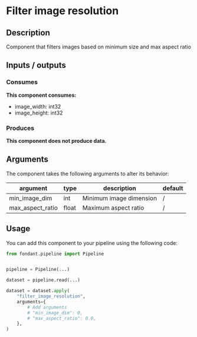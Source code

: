 # Filter image resolution

## Description
Component that filters images based on minimum size and max aspect ratio

## Inputs / outputs

### Consumes
**This component consumes:**

- image_width: int32
- image_height: int32





### Produces


**This component does not produce data.**

## Arguments

The component takes the following arguments to alter its behavior:

| argument | type | description | default |
| -------- | ---- | ----------- | ------- |
| min_image_dim | int | Minimum image dimension | / |
| max_aspect_ratio | float | Maximum aspect ratio | / |

## Usage

You can add this component to your pipeline using the following code:

```python
from fondant.pipeline import Pipeline


pipeline = Pipeline(...)

dataset = pipeline.read(...)

dataset = dataset.apply(
    "filter_image_resolution",
    arguments={
        # Add arguments
        # "min_image_dim": 0,
        # "max_aspect_ratio": 0.0,
    },
)
```

